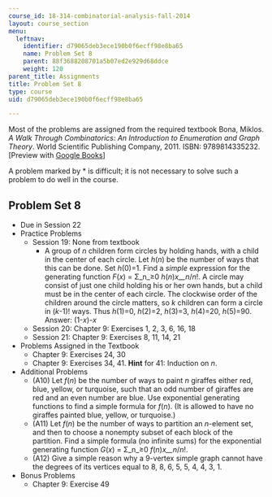 ```yaml
---
course_id: 18-314-combinatorial-analysis-fall-2014
layout: course_section
menu:
  leftnav:
    identifier: d79065deb3ece190b0f6ecff98e8ba65
    name: Problem Set 8
    parent: 88f3688208701a5b07ed2e929d68ddce
    weight: 120
parent_title: Assignments
title: Problem Set 8
type: course
uid: d79065deb3ece190b0f6ecff98e8ba65

---
```


Most of the problems are assigned from the required textbook Bona, Miklos. _A Walk Through Combinatorics: An Introduction to Enumeration and Graph Theory_. World Scientific Publishing Company, 2011. ISBN: 9789814335232. \[Preview with [Google Books](http://books.google.com/books?id=TzJ2L9ZmlQUC&pg=PAfrontcover)\]

A problem marked by \* is difficult; it is not necessary to solve such a problem to do well in the course.

Problem Set 8
-------------

*   Due in Session 22
*   Practice Problems
    *   Session 19: None from textbook
        *   A group of _n_ children form circles by holding hands, with a child in the center of each circle. Let _h_(_n_) be the number of ways that this can be done. Set _h_(0)=1. Find a _simple_ expression for the generating function _F_(_x_) = Σ_n_≥0 _h_(_n_)_x__n_/_n_!. A circle may consist of just one child holding his or her own hands, but a child must be in the center of each circle. The clockwise order of the children around the circle matters, so _k_ children can form a circle in (_k_\-1)! ways. Thus _h_(1)=0, _h_(2)=2, _h_(3)=3, _h_(4)=20, _h_(5)=90. Answer: (1-_x_)\-_x_
    *   Session 20: Chapter 9: Exercises 1, 2, 3, 6, 16, 18
    *   Session 21: Chapter 9: Exercises 8, 11, 14, 21
*   Problems Assigned in the Textbook
    *   Chapter 9: Exercises 24, 30
    *   Chapter 9: Exercises 34, 41. **Hint** for 41: Induction on _n_.
*   Additional Problems
    *   (A10) Let _f_(_n_) be the number of ways to paint _n_ giraffes either red, blue, yellow, or turquoise, such that an odd number of giraffes are red and an even number are blue. Use exponential generating functions to find a simple formula for _f_(_n_). (It is allowed to have no giraffes painted blue, yellow, or turquoise.)
    *   (A11) Let _f_(_n_) be the number of ways to partition an _n_\-element set, and then to choose a nonempty subset of each block of the partition. Find a simple formula (no infinite sums) for the exponential generating function _G_(_x_) = Σ_n_≥0 _f_(_n_)_x__n_/_n_!.
    *   (A12) Give a simple reason why a 9-vertex simple graph cannot have the degrees of its vertices equal to 8, 8, 6, 5, 5, 4, 4, 3, 1.
*   Bonus Problems
    *   Chapter 9: Exercise 49
